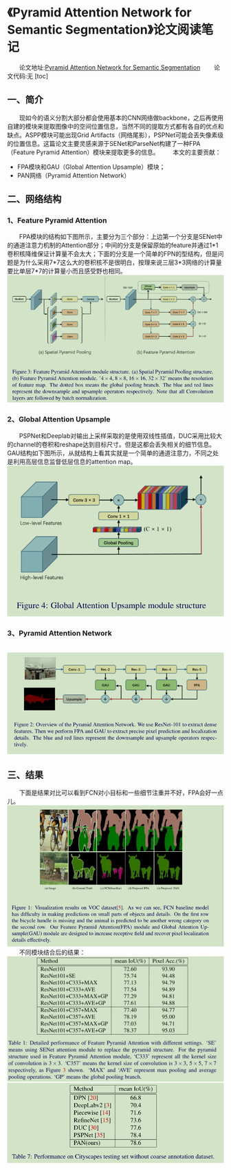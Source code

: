 # 《Pyramid Attention Network for Semantic Segmentation》论文阅读笔记
&emsp;&emsp;论文地址:[Pyramid Attention Network for Semantic Segmentation](https://arxiv.org/abs/1805.10180v1)
&emsp;&emsp;论文代码:无
[toc]

## 一、简介
&emsp;&emsp;现如今的语义分割大部分都会使用基本的CNN网络做backbone，之后再使用自建的模块来提取图像中的空间位置信息，当然不同的提取方式都有各自的优点和缺点。ASPP模块可能出现Grid Artifacts（网络尾影），PSPNet可能会丢失像素级的位置信息。这篇论文主要灵感来源于SENet和ParseNet构建了一种FPA（Feature Pyramid Attention）模块来提取更多的信息。
&emsp;&emsp;本文的主要贡献：
- FPA模块和GAU（Global Attention Upsample）模块；
- PAN网络（Pyramid Attention Network）

## 二、网络结构
### 1、Feature Pyramid Attention
&emsp;&emsp;FPA模块的结构如下图所示，主要分为三个部分：上边第一个分支是SENet中的通道注意力机制的Attention部分；中间的分支是保留原始的feature并通过1\*1卷积核降维保证计算量不会太大；下面的分支是一个简单的FPN的型结构，但是问题是为什么采用7\*7这么大的卷积核不是很明白，按理来说三层3\*3网络的计算量要比单层7\*7的计算量小而且感受野也相同。
![](imgs/spp_fpa.png)

### 2、Global Attention Upsample
&emsp;&emsp;PSPNet和Deeplab对输出上采样采取的是使用双线性插值，DUC采用比较大的channel的卷积和reshape达到目标尺寸。但是这都会丢失相关的细节信息。GAU结构如下图所示，从就结构上看其实就是一个简单的通道注意力，不同之处是利用高层信息监督低层信息的attention map。
![](imgs/gau.png)

### 3、Pyramid Attention Network
&emsp;&emsp;
![](imgs/pan.png)

## 三、结果
&emsp;&emsp;下面是结果对比可以看到FCN对小目标和一些细节注重并不好，FPA会好一点儿。
![](imgs/img_com.png)
&emsp;&emsp;不同模块结合后的结果：
![](imgs/module_com.png)
![](imgs/net_com.png)
